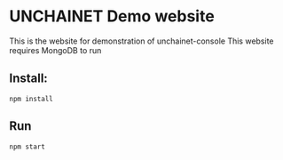 UNCHAINET Demo website
=====

This is the website for demonstration of unchainet-console 
This website requires MongoDB to run

Install:
-----
`npm install`

Run
-----
`npm start`
